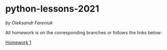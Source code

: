 # python-lessons-2021
*by Oleksandr Fareniuk*

All homework is on the corresponding branches or follows the links below:

[Homework 1](https://github.com/CapsLockAF/python-lessons-2021/tree/HW1/HW1)
